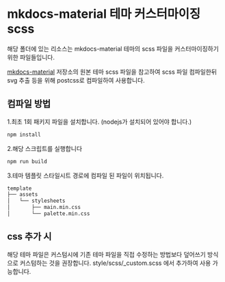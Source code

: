 # mkdocs-material 테마 커스터마이징 scss

해당 폴더에 있는 리소스는 mkdocs-material 테마의 scss 파일을 커스터마이징하기 위한 파일들입니다.

[mkdocs-material](https://github.com/squidfunk/mkdocs-material/tree/master/src/templates/assets/stylesheets) 저장소의 원본 테마 scss 파일을 참고하여 scss 파일 컴파일한뒤 svg 추출 등을 위해 postcss로 컴파일하여 사용합니다.

## 컴파일 방법

1.최초 1회 패키지 파일을 설치합니다. (nodejs가 설치되어 있어야 합니다.)

```bash
npm install
```

2.해당 스크립트를 실행합니다

```bash
npm run build
```

3.테마 템플릿 스타일시트 경로에 컴파일 된 파일이 위치됩니다.

```bash
template
├── assets
│   └── stylesheets
│       ├── main.min.css
│       └── palette.min.css
```

## css 추가 시

해당 테마 파일은 커스텀시에 기존 테마 파일을 직접 수정하는 방법보다 덮어쓰기 방식으로 커스텀하는 것을 권장합니다.
style/scss/_custom.scss 에서 추가하여 사용 가능합니다.
